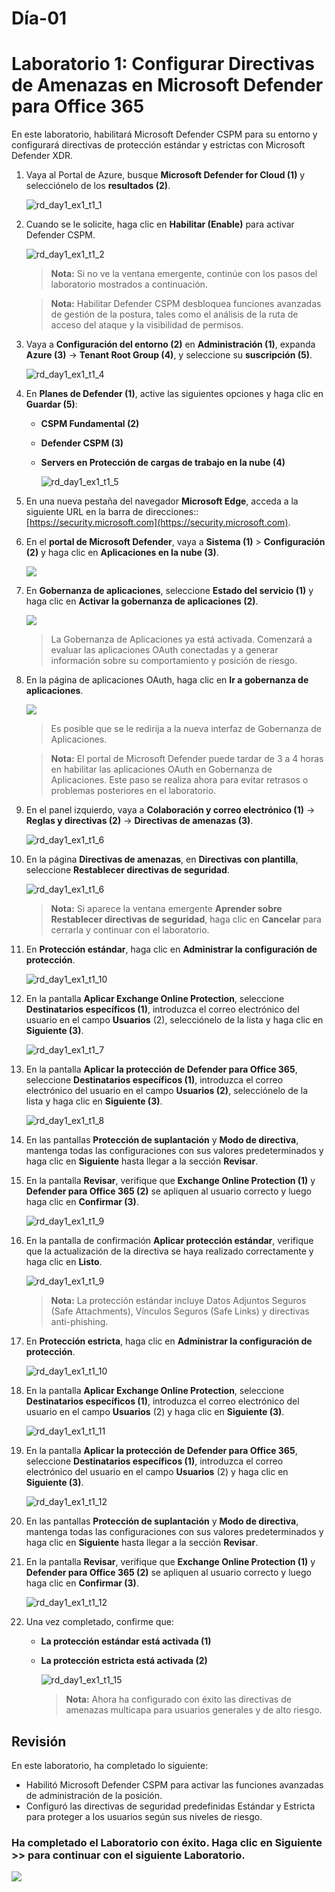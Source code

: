 # **Día-01**

# Laboratorio 1: Configurar Directivas de Amenazas en Microsoft Defender para Office 365

En este laboratorio, habilitará Microsoft Defender CSPM para su entorno y configurará directivas de protección estándar y estrictas con Microsoft Defender XDR.

1. Vaya al Portal de Azure, busque **Microsoft Defender for Cloud (1)** y selecciónelo de los **resultados (2)**.

   ![rd_day1_ex1_t1_1](../media/rd_day1_ex1_t1_1.png)

1. Cuando se le solicite, haga clic en **Habilitar (Enable)** para activar Defender CSPM.

   ![rd_day1_ex1_t1_2](../media/rd_day1_ex1_t1_2.png)

   > **Nota:** Si no ve la ventana emergente, continúe con los pasos del laboratorio mostrados a continuación.

   > **Nota:** Habilitar Defender CSPM desbloquea funciones avanzadas de gestión de la postura, tales como el análisis de la ruta de acceso del ataque y la visibilidad de permisos.

1. Vaya a **Configuración del entorno (2)** en **Administración (1)**, expanda **Azure (3)** → **Tenant Root Group (4)**, y seleccione su **suscripción (5)**.

   ![rd_day1_ex1_t1_4](../media/rd_day1_ex1_t1_4.png)

1. En **Planes de Defender (1)**, active las siguientes opciones y haga clic en **Guardar (5)**:
   - **CSPM Fundamental (2)**
   - **Defender CSPM (3)**
   - **Servers en Protección de cargas de trabajo en la nube (4)**

        ![rd_day1_ex1_t1_5](../media/rd_day1_ex1_t1_5.png)

1. En una nueva pestaña del navegador **Microsoft Edge**, acceda a la siguiente URL en la barra de direcciones:: [https://security.microsoft.com](https://security.microsoft.com).

1. En el **portal de Microsoft Defender**, vaya a **Sistema (1)** > **Configuración (2)** y haga clic en **Aplicaciones en la nube (3)**.

   ![](../media/rdr_xdr_1.png)

1. En **Gobernanza de aplicaciones**, seleccione **Estado del servicio (1)** y haga clic en **Activar la gobernanza de aplicaciones (2)**.

   ![](../media/rdr_xdr_2.png)

   > La Gobernanza de Aplicaciones ya está activada. Comenzará a evaluar las aplicaciones OAuth conectadas y a generar información sobre su comportamiento y posición de riesgo.

1. En la página de aplicaciones OAuth, haga clic en **Ir a gobernanza de aplicaciones**.

   ![](../media/rdr_xdr_3.png)

   > Es posible que se le redirija a la nueva interfaz de Gobernanza de Aplicaciones.

   > **Nota:** El portal de Microsoft Defender puede tardar de 3 a 4 horas en habilitar las aplicaciones OAuth en Gobernanza de Aplicaciones. Este paso se realiza ahora para evitar retrasos o problemas posteriores en el laboratorio. 

1. En el panel izquierdo, vaya a **Colaboración y correo electrónico (1)** → **Reglas y directivas (2)** → **Directivas de amenazas (3)**.

   ![rd_day1_ex1_t1_6](../media/rd_day1_ex1_t1_6.png)

1. En la página **Directivas de amenazas**, en **Directivas con plantilla**, seleccione **Restablecer directivas de seguridad**.

   ![rd_day1_ex1_t1_6](../media/combi_g_c_1.png)

   > **Nota:** Si aparece la ventana emergente **Aprender sobre Restablecer directivas de seguridad**, haga clic en **Cancelar** para cerrarla y continuar con el laboratorio.

1. En **Protección estándar**, haga clic en **Administrar la configuración de protección**.

   ![rd_day1_ex1_t1_10](../media/cord1e1_1.png)

1. En la pantalla **Aplicar Exchange Online Protection**, seleccione **Destinatarios específicos (1)**, introduzca el correo electrónico del usuario en el campo **Usuarios** (2), selecciónelo de la lista y haga clic en **Siguiente (3)**.

    ![rd_day1_ex1_t1_7](../media/rd_day1_ex1_t1_7.png)

1. En la pantalla **Aplicar la protección de Defender para Office 365**, seleccione **Destinatarios específicos (1)**, introduzca el correo electrónico del usuario en el campo **Usuarios (2)**, selecciónelo de la lista y haga clic en **Siguiente (3)**.

    ![rd_day1_ex1_t1_8](../media/rd_day1_ex1_t1_8.png)

1. En las pantallas **Protección de suplantación** y **Modo de directiva**, mantenga todas las configuraciones con sus valores predeterminados y haga clic en **Siguiente** hasta llegar a la sección **Revisar**.

1. En la pantalla **Revisar**, verifique que **Exchange Online Protection (1)** y **Defender para Office 365 (2)** se apliquen al usuario correcto y luego haga clic en **Confirmar (3)**.

    ![rd_day1_ex1_t1_9](../media/rd_day1_ex1_t1_9.png)

1. En la pantalla de confirmación **Aplicar protección estándar**, verifique que la actualización de la directiva se haya realizado correctamente y haga clic en **Listo**.

    ![rd_day1_ex1_t1_9](../media/combi_g_c_2.png)

    > **Nota:** La protección estándar incluye Datos Adjuntos Seguros (Safe Attachments), Vínculos Seguros (Safe Links) y directivas anti-phishing. 

1. En **Protección estricta**, haga clic en **Administrar la configuración de protección**.

    ![rd_day1_ex1_t1_10](../media/rd_day1_ex1_t1_10.png)

1. En la pantalla **Aplicar Exchange Online Protection**, seleccione **Destinatarios específicos (1)**, introduzca el correo electrónico del usuario en el campo **Usuarios** (2) y haga clic en **Siguiente (3)**.

    ![rd_day1_ex1_t1_11](../media/rd_day1_ex1_t1_11.png)

1. En la pantalla **Aplicar la protección de Defender para Office 365**, seleccione **Destinatarios específicos (1)**, introduzca el correo electrónico del usuario en el campo **Usuarios** (2) y haga clic en **Siguiente (3)**.

    ![rd_day1_ex1_t1_12](../media/rd_day1_ex1_t1_12.png)

1. En las pantallas **Protección de suplantación** y **Modo de directiva**, mantenga todas las configuraciones con sus valores predeterminados y haga clic en **Siguiente** hasta llegar a la sección **Revisar**.

1. En la pantalla **Revisar**, verifique que **Exchange Online Protection (1)** y **Defender para Office 365 (2)** se apliquen al usuario correcto y luego haga clic en **Confirmar (3)**.

    ![rd_day1_ex1_t1_12](../media/combi_g_c_3.png)

1. Una vez completado, confirme que:
    - **La protección estándar está activada (1)**  
    - **La protección estricta está activada (2)**

        ![rd_day1_ex1_t1_15](../media/cord1e1_3.png)

      > **Nota:** Ahora ha configurado con éxito las directivas de amenazas multicapa para usuarios generales y de alto riesgo. 

## Revisión

En este laboratorio, ha completado lo siguiente:

- Habilitó Microsoft Defender CSPM para activar las funciones avanzadas de administración de la posición.
- Configuró las directivas de seguridad predefinidas Estándar y Estricta para proteger a los usuarios según sus niveles de riesgo.

### Ha completado el Laboratorio con éxito. Haga clic en **Siguiente >>** para continuar con el siguiente Laboratorio.

![](../media/rd_gs_1_9.png)